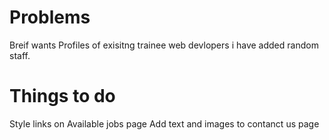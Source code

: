 # Problems

Breif wants Profiles of exisitng trainee web devlopers
i have added random staff.


# Things to do

Style links on Available jobs page
Add text and images to contanct us page